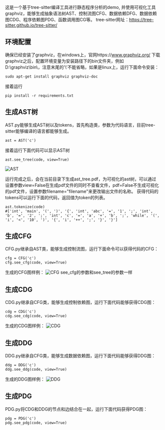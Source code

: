 这是一个基于tree-sitter编译工具进行静态程序分析的demo, 并使用可视化工具graphviz，能够生成抽象语法树AST、控制流图CFG、数据依赖DFG、数据依赖图CDG、程序依赖图PDG、函数调用图CG等。
tree-sitter网址：https://tree-sitter.github.io/tree-sitter/

## 环境配置
确保已经安装了graphviz，在windows上，官网https://www.graphviz.org/ 下载graphviz之后，配置环境变量为安装路径下的bin文件夹，例如D:\graphviz\bin\，注意末尾的'\\'不能省略，如果是linux上，运行下面命令安装：
```
sudo apt-get install graphviz graphviz-doc
```
接着运行
```
pip install -r requirements.txt
```

## 生成AST树
AST.py能够生成AST树以及tokens，首先构造类，参数为代码语言，目前tree-sitter能够编译的语言都能够生成。
```
ast = AST('c')
```
接着运行下面代码可以显示AST树
```
ast.see_tree(code, view=True)
```
![AST](https://github.com/rebibabo/TSA/assets/80667434/6d1aae84-3c46-4978-844e-6006e8623718)

运行完成之后，会在当前目录下生成ast_tree.pdf，为可视化的ast树，可以通过设置参数view=False在生成pdf文件的同时不查看文件，pdf=False不生成可视化的pdf文件，设置参数filename="filename"来更改输出文件的名称。
获得代码的tokens可以运行下面的代码，返回值为token的列表。
```
ast.tokenize(code)
#['int', 'main', '(', ')', '{', 'int', 'abc', '=', '1', ';', 'int', 'b', '=', '2', ';', 'int', 'c', '=', 'a', '+', 'b', ';', 'while', '(', 'i', '<', '10', ')', '{', 'i', '++', ';', '}', '}']
```

## 生成CFG
CFG.py继承自AST类，能够生成控制流图，运行下面命令可以获得代码的CFG：
```
cfg = CFG('c')
cfg.see_cfg(code, view=True)
```
生成的CFG图样例：
![CFG](https://github.com/rebibabo/static_program_analysis_by_tree_sitter/assets/80667434/e9f6a213-a523-4a51-a6dd-849970e4d6fa)
see_cfg的参数和see_tree的参数一样

## 生成CDG
CDG.py继承自CFG类，能够生成控制依赖图，运行下面代码能够获得CDG图：
```
cdg = CDG('c')
cdg.see_cdg(code, view=True)
```
生成的CDG图样例：
![CDG](https://github.com/rebibabo/static_program_analysis_by_tree_sitter/assets/80667434/c8a3c611-f9e1-4953-afae-64a8684e92ea)

## 生成DDG
DDG.py继承自CFG类，能够生成数据依赖图，运行下面代码能够获得DDG图：
```
ddg = DDG('c')
ddg.see_ddg(code, view=True)
```
生成的DDG图样例：
![DDG](https://github.com/rebibabo/static_program_analysis_by_tree_sitter/assets/80667434/5368b90a-a9e0-48e1-9f16-0b2add0e7f7a)

## 生成PDG
PDG.py将CDG和DDG的节点和边结合在一起，运行下面代码获得PDG图：
```
pdg = PDG('c')
pdg.see_pdg(code, view=True)
```



